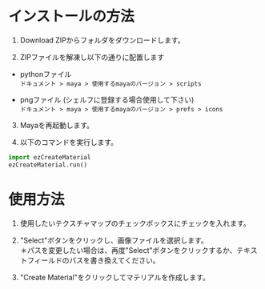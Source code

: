 インストールの方法
==========================

1. Download ZIPからフォルダをダウンロードします。

2. ZIPファイルを解凍し以下の通りに配置します
* pythonファイル  
`ドキュメント > maya > 使用するmayaのバージョン > scripts`  

* pngファイル (シェルフに登録する場合使用して下さい)  
`ドキュメント > maya > 使用するmayaのバージョン > prefs > icons`

3. Mayaを再起動します。

4. 以下のコマンドを実行します。  
```py
import ezCreateMaterial
ezCreateMaterial.run()
```



使用方法
==========================

1. 使用したいテクスチャマップのチェックボックスにチェックを入れます。

2. "Select"ボタンをクリックし、画像ファイルを選択します。  
＊パスを変更したい場合は、再度"Select"ボタンをクリックするか、テキストフィールドのパスを書き換えてください。

3. "Create Material"をクリックしてマテリアルを作成します。
